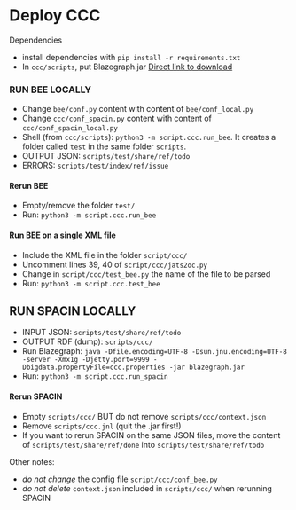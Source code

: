 # Deploy CCC

Dependencies

 * install dependencies with `pip install -r requirements.txt`
 * In `ccc/scripts`, put Blazegraph.jar [Direct link to download](https://github.com/blazegraph/database/releases/download/BLAZEGRAPH_2_1_6_RC/blazegraph.jar)

### RUN BEE LOCALLY

 * Change `bee/conf.py` content with content of `bee/conf_local.py`
 * Change `ccc/conf_spacin.py` content with content of `ccc/conf_spacin_local.py`
 * Shell (from `ccc/scripts`): `python3 -m script.ccc.run_bee`. It creates a folder called `test` in the same folder `scripts`.
 * OUTPUT JSON: `scripts/test/share/ref/todo`
 * ERRORS: `scripts/test/index/ref/issue`

#### Rerun BEE

 * Empty/remove the folder `test/`
 * Run: `python3 -m script.ccc.run_bee`

#### Run BEE on a single XML file
 * Include the XML file in the folder `script/ccc/`
 * Uncomment lines 39, 40 of `script/ccc/jats2oc.py`
 * Change in `script/ccc/test_bee.py` the name of the file to be parsed
 * Run: `python3 -m script.ccc.test_bee`

## RUN SPACIN LOCALLY

 * INPUT JSON: `scripts/test/share/ref/todo`
 * OUTPUT RDF (dump): `scripts/ccc/`
 * Run Blazegraph: `java -Dfile.encoding=UTF-8 -Dsun.jnu.encoding=UTF-8 -server -Xmx1g -Djetty.port=9999 -Dbigdata.propertyFile=ccc.properties -jar blazegraph.jar`
 * Run: `python3 -m script.ccc.run_spacin`

#### Rerun SPACIN

 * Empty `scripts/ccc/` BUT do not remove `scripts/ccc/context.json`
 * Remove `scripts/ccc.jnl` (quit the .jar first!)
 * If you want to rerun SPACIN on the same JSON files, move the content of `scripts/test/share/ref/done` into `scripts/test/share/ref/todo`


Other notes:

 * *do not change* the config file `script/ccc/conf_bee.py`
 * *do not delete* `context.json` included in `scripts/ccc/` when rerunning SPACIN
